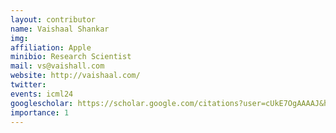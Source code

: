 ```yaml
---
layout: contributor
name: Vaishaal Shankar
img: 
affiliation: Apple
minibio: Research Scientist
mail: vs@vaishall.com
website: http://vaishaal.com/
twitter: 
events: icml24
googlescholar: https://scholar.google.com/citations?user=cUkE7OgAAAAJ&hl=en
importance: 1
---
```

